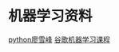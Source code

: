 # 机器学习资料
[python廖雪峰](https://developers.google.com/machine-learning/crash-course/?hl=zh-cn)
[谷歌机器学习课程](https://www.liaoxuefeng.com/wiki/001374738125095c955c1e6d8bb493182103fac9270762a000)
